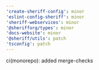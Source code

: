 ```yaml
---
'create-sheriff-config': minor
'eslint-config-sheriff': minor
'sheriff-webservices': minor
'@sherifforg/types': minor
'docs-website': minor
'@sheriff/utils': patch
'tsconfig': patch
---
```


ci(monorepo): added merge-checks
